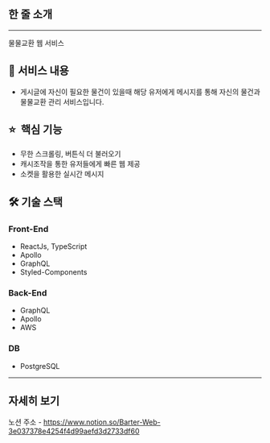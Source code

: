 ## 한 줄 소개

---

물물교환 웹 서비스

## 📖 서비스 내용

- 게시글에 자신이 필요한 물건이 있을때 해당 유저에게 메시지를 통해 자신의 물건과 물물교환 관리 서비스입니다.

## ⭐  핵심 기능

- 무한 스크롤링, 버튼식 더 불러오기
- 캐시조작을 통한 유저들에게 빠른 웹 제공
- 소켓을 활용한 실시간 메시지

## 🛠 기술 스택

### Front-End

- ReactJs, TypeScript
- Apollo
- GraphQL
- Styled-Components

### Back-End

- GraphQL
- Apollo
- AWS

### DB

- PostgreSQL

---

## 자세히 보기

노션 주소 - https://www.notion.so/Barter-Web-3e037378e4254f4d99aefd3d2733df60
